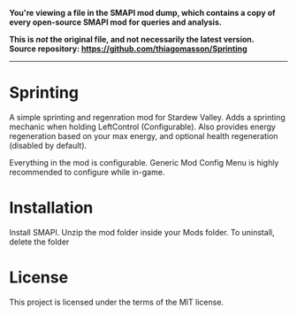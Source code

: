 **You're viewing a file in the SMAPI mod dump, which contains a copy of every open-source SMAPI mod
for queries and analysis.**

**This is _not_ the original file, and not necessarily the latest version.**  
**Source repository: https://github.com/thiagomasson/Sprinting**

----

# Sprinting
A simple sprinting and regenration mod for Stardew Valley.
Adds a sprinting mechanic when holding LeftControl (Configurable). Also provides energy regeneration based on your max energy, and optional health regeneration (disabled by default).

Everything in the mod is configurable.
Generic Mod Config Menu is highly recommended to configure while in-game.

# Installation
Install SMAPI.
Unzip the mod folder inside your Mods folder. To uninstall, delete the folder

# License
This project is licensed under the terms of the MIT license.

